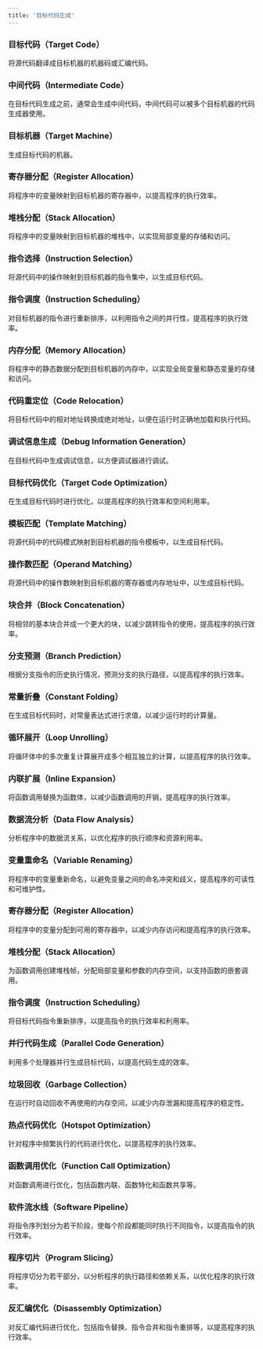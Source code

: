 ```yaml
---
title: '目标代码生成'
---
```


### 目标代码（Target Code）

将源代码翻译成目标机器的机器码或汇编代码。

### 中间代码（Intermediate Code）

在目标代码生成之前，通常会生成中间代码，中间代码可以被多个目标机器的代码生成器使用。

### 目标机器（Target Machine）

生成目标代码的机器。


### 寄存器分配（Register Allocation）

将程序中的变量映射到目标机器的寄存器中，以提高程序的执行效率。

### 堆栈分配（Stack Allocation）

将程序中的变量映射到目标机器的堆栈中，以实现局部变量的存储和访问。

### 指令选择（Instruction Selection）

将源代码中的操作映射到目标机器的指令集中，以生成目标代码。

### 指令调度（Instruction Scheduling）

对目标机器的指令进行重新排序，以利用指令之间的并行性，提高程序的执行效率。

### 内存分配（Memory Allocation）

将程序中的静态数据分配到目标机器的内存中，以实现全局变量和静态变量的存储和访问。

### 代码重定位（Code Relocation）

将目标代码中的相对地址转换成绝对地址，以便在运行时正确地加载和执行代码。

### 调试信息生成（Debug Information Generation）

在目标代码中生成调试信息，以方便调试器进行调试。

### 目标代码优化（Target Code Optimization）

在生成目标代码时进行优化，以提高程序的执行效率和空间利用率。

### 模板匹配（Template Matching）

将源代码中的代码模式映射到目标机器的指令模板中，以生成目标代码。

### 操作数匹配（Operand Matching）

将源代码中的操作数映射到目标机器的寄存器或内存地址中，以生成目标代码。

### 块合并（Block Concatenation）

将相邻的基本块合并成一个更大的块，以减少跳转指令的使用，提高程序的执行效率。

### 分支预测（Branch Prediction）

根据分支指令的历史执行情况，预测分支的执行路径，以提高程序的执行效率。

### 常量折叠（Constant Folding）

在生成目标代码时，对常量表达式进行求值，以减少运行时的计算量。

### 循环展开（Loop Unrolling）

将循环体中的多次重复计算展开成多个相互独立的计算，以提高程序的执行效率。

### 内联扩展（Inline Expansion）

将函数调用替换为函数体，以减少函数调用的开销，提高程序的执行效率。

### 数据流分析（Data Flow Analysis）

分析程序中的数据流关系，以优化程序的执行顺序和资源利用率。

### 变量重命名（Variable Renaming）

将程序中的变量重新命名，以避免变量之间的命名冲突和歧义，提高程序的可读性和可维护性。

### 寄存器分配（Register Allocation）

将程序中的变量分配到可用的寄存器中，以减少内存访问和提高程序的执行效率。

### 堆栈分配（Stack Allocation）

为函数调用创建堆栈帧，分配局部变量和参数的内存空间，以支持函数的嵌套调用。

### 指令调度（Instruction Scheduling）

将目标代码指令重新排序，以提高指令的执行效率和利用率。

### 并行代码生成（Parallel Code Generation）

利用多个处理器并行生成目标代码，以提高代码生成的效率。

### 垃圾回收（Garbage Collection）

在运行时自动回收不再使用的内存空间，以减少内存泄漏和提高程序的稳定性。

### 热点代码优化（Hotspot Optimization）

针对程序中频繁执行的代码进行优化，以提高程序的执行效率。

### 函数调用优化（Function Call Optimization）

对函数调用进行优化，包括函数内联、函数特化和函数共享等。

### 软件流水线（Software Pipeline）

将指令序列划分为若干阶段，使每个阶段都能同时执行不同指令，以提高指令的执行效率。

### 程序切片（Program Slicing）

将程序切分为若干部分，以分析程序的执行路径和依赖关系，以优化程序的执行效率。

### 反汇编优化（Disassembly Optimization）

对反汇编代码进行优化，包括指令替换、指令合并和指令重排等，以提高程序的执行效率。